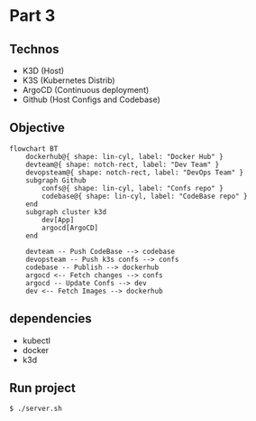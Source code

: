 # Part 3

## Technos

 - K3D (Host)
 - K3S (Kubernetes Distrib)
 - ArgoCD (Continuous deployment)
 - Github (Host Configs and Codebase)

## Objective

```mermaid
flowchart BT
    dockerhub@{ shape: lin-cyl, label: "Docker Hub" }
    devteam@{ shape: notch-rect, label: "Dev Team" }
    devopsteam@{ shape: notch-rect, label: "DevOps Team" }
    subgraph Github
        confs@{ shape: lin-cyl, label: "Confs repo" }
        codebase@{ shape: lin-cyl, label: "CodeBase repo" }
    end
    subgraph cluster k3d
        dev[App]
        argocd[ArgoCD]
    end

    devteam -- Push CodeBase --> codebase
    devopsteam -- Push k3s confs --> confs
    codebase -- Publish --> dockerhub
    argocd <-- Fetch changes --> confs
    argocd -- Update Confs --> dev
    dev <-- Fetch Images --> dockerhub
```

## dependencies

 - kubectl
 - docker
 - k3d

## Run project

```bash
$ ./server.sh
```
